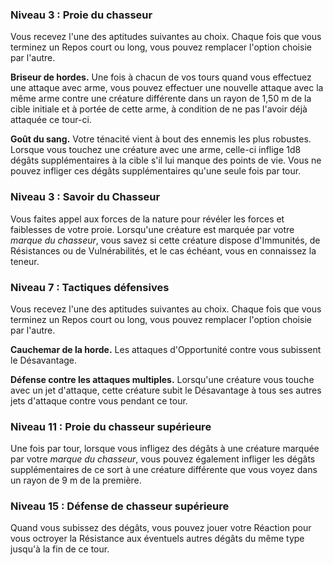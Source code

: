 
### Niveau 3 : Proie du chasseur

Vous recevez l'une des aptitudes suivantes au choix. Chaque fois que vous terminez un Repos court ou long, vous pouvez remplacer l'option choisie par l'autre.

**Briseur de hordes.** Une fois à chacun de vos tours quand vous effectuez une attaque avec arme, vous pouvez effectuer une nouvelle attaque avec la même arme contre une créature différente dans un rayon de 1,50 m de la cible initiale et à portée de cette arme, à condition de ne pas l'avoir déjà attaquée ce tour-ci.

**Goût du sang.** Votre ténacité vient à bout des ennemis les plus robustes. Lorsque vous touchez une créature avec une arme, celle-ci inflige 1d8 dégâts supplémentaires à la cible s'il lui manque des points de vie. Vous ne pouvez infliger ces dégâts supplémentaires qu'une seule fois par tour.

### Niveau 3 : Savoir du Chasseur

Vous faites appel aux forces de la nature pour révéler les forces et faiblesses de votre proie. Lorsqu'une créature est marquée par votre _marque du chasseur_, vous savez si cette créature dispose d'Immunités, de Résistances ou de Vulnérabilités, et le cas échéant, vous en connaissez la teneur.

### Niveau 7 : Tactiques défensives

Vous recevez l'une des aptitudes suivantes au choix. Chaque fois que vous terminez un Repos court ou long, vous pouvez remplacer l'option choisie par l'autre.

**Cauchemar de la horde.** Les attaques d'Opportunité contre vous subissent le Désavantage.

**Défense contre les attaques multiples.** Lorsqu'une créature vous touche avec un jet d'attaque, cette créature subit le Désavantage à tous ses autres jets d'attaque contre vous pendant ce tour.

### Niveau 11 : Proie du chasseur supérieure

Une fois par tour, lorsque vous infligez des dégâts à une créature marquée par votre _marque du chasseur_, vous pouvez également infliger les dégâts supplémentaires de ce sort à une créature différente que vous voyez dans un rayon de 9 m de la première.

### Niveau 15 : Défense de chasseur supérieure

Quand vous subissez des dégâts, vous pouvez jouer votre Réaction pour vous octroyer la Résistance aux éventuels autres dégâts du même type jusqu'à la fin de ce tour.